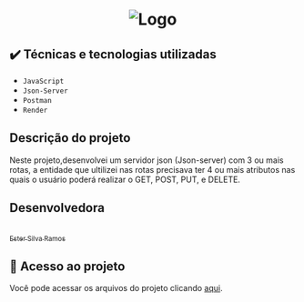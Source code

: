 <h1 align="center"> 
  
  ![Logo](https://miro.medium.com/max/720/0*vL991M8tdcYYOsms)</h1>

<p aling = "center">

## ✔️ Técnicas e tecnologias utilizadas

- ``JavaScript``
- ``Json-Server``
- ``Postman``
- ``Render``
</p>

## Descrição do projeto 

<p align="justify">
  
 Neste projeto,desenvolvei um servidor json (Json-server) com 3 ou mais rotas,
 a entidade que ultilizei nas rotas precisava ter 4 ou mais atributos nas quais o
 usuário poderá realizar o GET, POST, PUT, e DELETE.

</p>

## Desenvolvedora

[<br><sub>Ester Silva Ramos</sub>](https://github.com/EsterM99) 

## 📁 Acesso ao projeto
Você pode acessar os arquivos do projeto clicando [aqui](https://jsonserver-ester-zdp7.onrender.com/).
